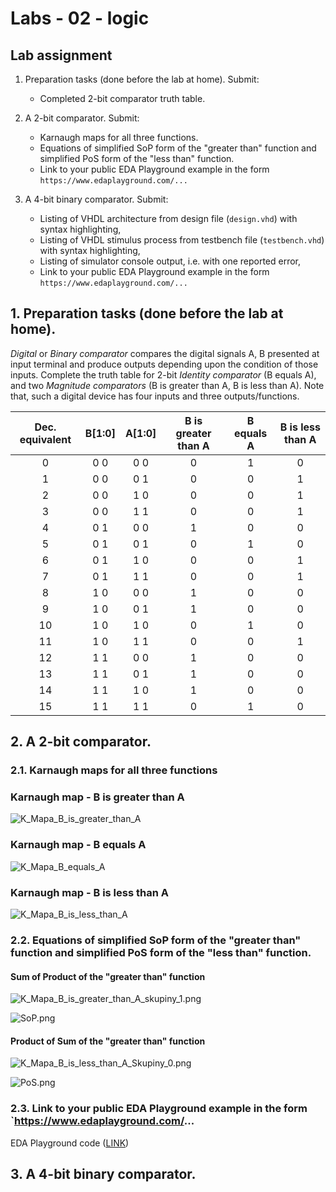 # Labs - 02 - logic

## Lab assignment

1. Preparation tasks (done before the lab at home). Submit:
   * Completed 2-bit comparator truth table.

2. A 2-bit comparator. Submit:
   * Karnaugh maps for all three functions.
   * Equations of simplified SoP form of the "greater than" function and simplified PoS form of the "less than" function.
   * Link to your public EDA Playground example in the form `https://www.edaplayground.com/...`

3. A 4-bit binary comparator. Submit:
    * Listing of VHDL architecture from design file (`design.vhd`) with syntax highlighting,
    * Listing of VHDL stimulus process from testbench file (`testbench.vhd`) with syntax highlighting,
    * Listing of simulator console output, i.e. with one reported error,
    * Link to your public EDA Playground example in the form `https://www.edaplayground.com/...`


## 1. Preparation tasks (done before the lab at home).

*Digital* or *Binary comparator* compares the digital signals A, B presented at input terminal and produce outputs depending upon the condition of those inputs. Complete the truth table for 2-bit *Identity comparator* (B equals A), and two *Magnitude comparators* (B is greater than A, B is less than A). Note that, such a digital device has four inputs and three outputs/functions.

| **Dec. equivalent** | **B[1:0]** | **A[1:0]** | **B is greater than A** | **B equals A** | **B is less than A** |
| :-: | :-: | :-: | :-: | :-: | :-: |
| 0 | 0 0 | 0 0 | 0 | 1 | 0 |
| 1 | 0 0 | 0 1 | 0 | 0 | 1 |
| 2 | 0 0 | 1 0 | 0 | 0 | 1 |
| 3 | 0 0 | 1 1 | 0 | 0 | 1 |
| 4 | 0 1 | 0 0 | 1 | 0 | 0 |
| 5 | 0 1 | 0 1 | 0 | 1 | 0 |
| 6 | 0 1 | 1 0 | 0 | 0 | 1 |
| 7 | 0 1 | 1 1 | 0 | 0 | 1 |
| 8 | 1 0 | 0 0 | 1 | 0 | 0 |
| 9 | 1 0 | 0 1 | 1 | 0 | 0 |
| 10 | 1 0 | 1 0 | 0 | 1 | 0 |
| 11 | 1 0 | 1 1 | 0 | 0 | 1 |
| 12 | 1 1 | 0 0 | 1 | 0 | 0 |
| 13 | 1 1 | 0 1 | 1 | 0 | 0 |
| 14 | 1 1 | 1 0 | 1 | 0 | 0 |
| 15 | 1 1 | 1 1 | 0 | 1 | 0 |

## 2. A 2-bit comparator.

### 2.1. Karnaugh maps for all three functions

### Karnaugh map - B is greater than A

![K_Mapa_B_is_greater_than_A](Images/K_Mapa_B_is_greater_than_A.png)

### Karnaugh map - B equals A

![K_Mapa_B_equals_A](Images/K_Mapa_B_equals_A.png)

### Karnaugh map - B is less than A

![K_Mapa_B_is_less_than_A](Images/K_Mapa_B_is_less_than_A.png)

### 2.2. Equations of simplified SoP form of the "greater than" function and simplified PoS form of the "less than" function.

#### Sum of Product of the "greater than" function

![K_Mapa_B_is_greater_than_A_skupiny_1.png](Images/K_Mapa_B_is_greater_than_A_skupiny_1.png)

![SoP.png](Images/SoP.png)

#### Product of Sum of the "greater than" function

![K_Mapa_B_is_less_than_A_Skupiny_0.png](Images/K_Mapa_B_is_less_than_A_Skupiny_0.png)

![PoS.png](Images/PoS.png)

### 2.3. Link to your public EDA Playground example in the form `https://www.edaplayground.com/...
EDA Playground code ([LINK](https://www.edaplayground.com/x/kAMu))

## 3. A 4-bit binary comparator.
